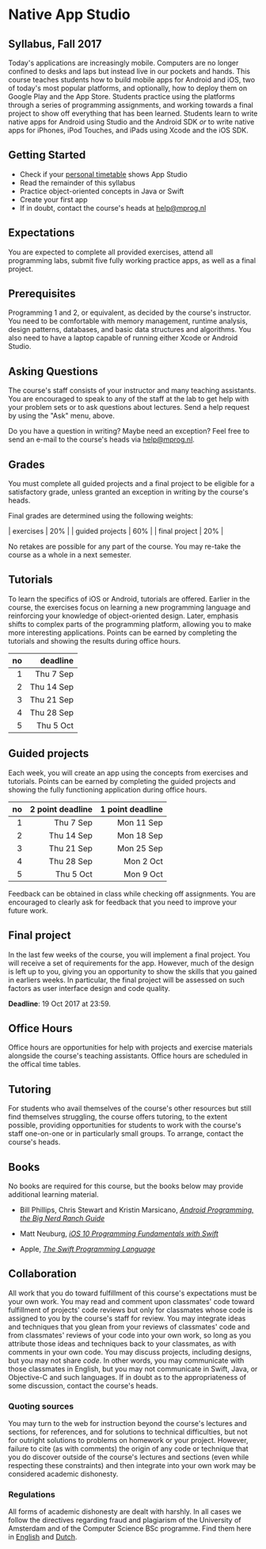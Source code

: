 # Native App Studio

## Syllabus, Fall 2017

Today's applications are increasingly mobile. Computers are no longer confined
to desks and laps but instead live in our pockets and hands. This course
teaches students how to build mobile apps for Android and iOS, two of today's
most popular platforms, and optionally, how to deploy them on Google Play and
the App Store. Students practice using the platforms through a series of
programming assignments, and working towards a final project to show off
everything that has been learned. Students learn to write native apps for
Android using Studio and the Android SDK *or* to write native apps for iPhones,
iPod Touches, and iPads using Xcode and the iOS SDK.

## Getting Started

- Check if your [personal timetable](https://datanose.nl/) shows App Studio
- Read the remainder of this syllabus
- Practice object-oriented concepts in Java or Swift
- Create your first app
- If in doubt, contact the course's heads at <help@mprog.nl>

## Expectations

You are expected to complete all provided exercises, attend all programming labs, submit five fully working practice apps, as well as a final project.

## Prerequisites

Programming 1 and 2, or equivalent, as decided by the course's instructor. You need to be
comfortable with memory management, runtime analysis, design patterns, databases, and basic data
structures and algorithms. You also need to have a laptop capable of running either Xcode or Android
Studio.

## Asking Questions

The course's staff consists of your instructor and many teaching assistants. You are encouraged to speak to any of the staff at the lab to get help with your problem sets or to ask questions about lectures. Send a help request by using the "Ask" menu, above.

Do you have a question in writing? Maybe need an exception? Feel free to send an e-mail to the course's heads via <help@mprog.nl>.

## Grades

You must complete all guided projects and a final project to be eligible for a satisfactory grade, unless granted an exception in writing by the course's heads.

Final grades are determined using the following weights:

| exercises       | 20% |
| guided projects | 60% |
| final project   | 20% |

No retakes are possible for any part of the course. You may re-take the course as a whole in a next semester.

## Tutorials

To learn the specifics of iOS or Android, tutorials are offered. Earlier in the course, the exercises focus on learning a new programming language and reinforcing your knowledge of object-oriented design. Later, emphasis shifts to complex parts of the programming platform, allowing you to make more interesting applications. Points can be earned by completing the tutorials and showing the results during office hours.

| no |    deadline |  
| -: | ----------: |  
|  1 | Thu   7 Sep |  
|  2 | Thu  14 Sep |  
|  3 | Thu  21 Sep |  
|  4 | Thu  28 Sep |  
|  5 | Thu   5 Oct |  

## Guided projects

Each week, you will create an app using the concepts from exercises and tutorials. Points can be earned by completing the guided projects and showing the fully functioning application during office hours.

| no | 2 point deadline | 1 point deadline |  
| -: | ---------------: | ---------------: |  
|  1 |      Thu   7 Sep |      Mon  11 Sep |  
|  2 |      Thu  14 Sep |      Mon  18 Sep |  
|  3 |      Thu  21 Sep |      Mon  25 Sep |  
|  4 |      Thu  28 Sep |      Mon   2 Oct |  
|  5 |      Thu   5 Oct |      Mon   9 Oct |  

Feedback can be obtained in class while checking off assignments. You are encouraged to clearly ask for feedback that you need to improve your future work.

## Final project

In the last few weeks of the course, you will implement a final project. You will receive a set of requirements for the app. However, much of the design is left up to you, giving you an opportunity to show the skills that you gained in earliers weeks. In particular, the final project will be assessed on such factors as user interface design and code quality.

**Deadline**: 19 Oct 2017 at 23:59.

## Office Hours

Office hours are opportunities for help with projects and exercise materials alongside the course's teaching assistants. Office hours are scheduled in the offical time tables.

## Tutoring

For students who avail themselves of the course's other resources but still find themselves struggling, the course offers tutoring, to the extent possible, providing opportunities for students to work with the course's staff one-on-one or in particularly small groups. To arrange, contact the course's heads.

## Books

No books are required for this course, but the books below may provide additional learning material.

- Bill Phillips, Chris Stewart and Kristin Marsicano, [*Android Programming, the Big Nerd Ranch Guide*](https://www.bignerdranch.com/books/android-programming/)

- Matt Neuburg, [*iOS 10 Programming Fundamentals with Swift*](http://shop.oreilly.com/product/0636920055211.do)

- Apple, [*The Swift Programming Language*](https://itunes.apple.com/us/book/swift-programming-language/id881256329?mt=11)

## Collaboration

All work that you do toward fulfillment of this course's expectations must be
your own work. You may read and comment upon classmates' code toward
fulfillment of projects' code reviews but only for classmates whose code is
assigned to you by the course's staff for review. You may integrate ideas and
techniques that you glean from your reviews of classmates' code and from
classmates' reviews of your code into your own work, so long as you attribute
those ideas and techniques back to your classmates, as with comments in your
own code. You may discuss projects, including designs, but you may not share
*code*. In other words, you may communicate with those classmates in English,
but you may not communicate in Swift, Java, or Objective-C and such languages.
If in doubt as to the appropriateness of some discussion, contact the course's
heads.

### Quoting sources

You may turn to the web for instruction beyond the course's lectures and
sections, for references, and for solutions to technical difficulties, but not
for outright solutions to problems on homework or your project. However,
failure to cite (as with comments) the origin of any code or technique that you
do discover outside of the course's lectures and sections (even while
respecting these constraints) and then integrate into your own work may be
considered academic dishonesty.

### Regulations

All forms of academic dishonesty are dealt with harshly. In all cases we follow the directives
regarding fraud and plagiarism of the University of Amsterdam and of the Computer Science BSc
programme. Find them here in [English] and [Dutch].

[Dutch]: http://student.uva.nl/az/a-z-lijst/a-z-lijst/content/folder/fraude-plagiaat-en-bronvermelding/plagiaat-en-fraude.html
[English]: http://student.uva.nl/en/az/a-z/a-z/content/folder/plagiarism-and-fraud/plagiarism-and-fraud.html
